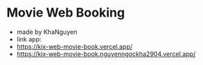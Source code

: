 # Movie Web Booking
- made by KhaNguyen
- link app: 
- https://kix-web-movie-book.vercel.app/
- https://kix-web-movie-book.nguyenngockha2904.vercel.app/
